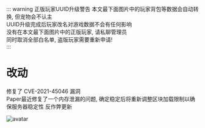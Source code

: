 ::: warning 正版玩家UUID升级警告
本文最下面图片中的玩家背包等数据会自动转换, 但宠物会不认主  
UUID升级完成后玩家改名对游戏数据不会有任何影响  
没有在本文最下面图片中的正版玩家, 请私聊管理员  
同时取消全部白名单, 盗版玩家需要重新申请!  
:::
# 改动
修复了 CVE-2021-45046 漏洞  
Paper最近修复了一个内存泄漏的问题, 确定稳定后将重新调整区块加载限制以确保服务器稳定性 
反作弊更新  
  
![avatar](https://s4.ax1x.com/2021/12/15/TpJvFJ.png)

